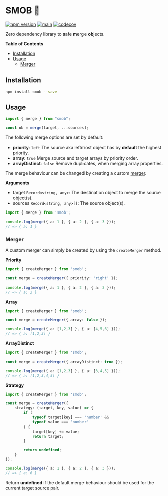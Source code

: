 # SMOB 🧪

[![npm version](https://badge.fury.io/js/smob.svg)](https://badge.fury.io/js/smob)
[![main](https://github.com/tada5hi/smob/actions/workflows/main.yml/badge.svg)](https://github.com/tada5hi/smob/actions/workflows/main.yml)
[![codecov](https://codecov.io/gh/tada5hi/smob/branch/master/graph/badge.svg?token=0VL41WO0CG)](https://codecov.io/gh/tada5hi/smob)

Zero dependency library to **s**afe **m**erge **ob**jects.

**Table of Contents**

- [Installation](#installation)
- [Usage](#usage)
  - [Merger](#merger)

## Installation

```bash
npm install smob --save
```

## Usage

```typescript
import { merge } from "smob";

const ob = merge(target, ...sources);
```

The following merge options are set by default:
- **priority**: `left`
  The source aka leftmost object has by **default** the highest priority.
- **array**: `true`
  Merge source and target arrays by priority order.
- **arrayDistinct**: `false` Remove duplicates, when merging array properties.

The merge behaviour can be changed by creating a custom [merger](#merger).

**Arguments**
- target `Record<string, any>`: The destination object to merge the source object(s).
- sources `Record<string, any>[]`: The source object(s).

```typescript
import { merge } from 'smob';

console.log(merge({ a: 1 }, { a: 2 }, { a: 3 }));
// => { a: 1 }
```

### Merger

A custom merger can simply be created by using the `createMerger` method.

**Priority**
```typescript
import { createMerger } from 'smob';

const merge = createMerger({ priority: 'right' });

console.log(merge({ a: 1 }, { a: 2 }, { a: 3 }));
// => { a: 3 }
```

**Array**
```typescript
import { createMerger } from 'smob';

const merge = createMerger({ array: false });

console.log(merge({ a: [1,2,3] }, { a: [4,5,6] }));
// => { a: [1,2,3] }
```

**ArrayDistinct**
```typescript
import { createMerger } from 'smob';

const merge = createMerger({ arrayDistinct: true });

console.log(merge({ a: [1,2,3] }, { a: [3,4,5] }));
// => { a: [1,2,3,4,5] }
```

**Strategy**
```typescript
import { createMerger } from 'smob';

const merge = createMerger({
    strategy: (target, key, value) => {
        if (
            typeof target[key] === 'number' &&
            typeof value === 'number'
        ) {
            target[key] += value;
            return target;
        }

        return undefined;
    }
});

console.log(merge({ a: 1 }, { a: 2 }, { a: 3 }));
// => { a: 6 }
```

Return **undefined** if the default merge behaviour should be used for the current target source pair.
